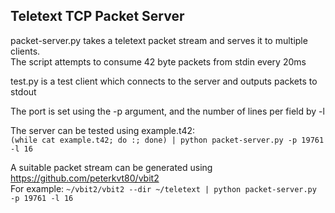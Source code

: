 Teletext TCP Packet Server
--------------------------

packet-server.py takes a teletext packet stream and serves it to multiple clients.  
The script attempts to consume <lines per field> 42 byte packets from stdin every 20ms

test.py is a test client which connects to the server and outputs packets to stdout

The port is set using the -p argument, and the number of lines per field by -l

The server can be tested using example.t42:  
`(while cat example.t42; do :; done) | python packet-server.py -p 19761 -l 16`

A suitable packet stream can be generated using https://github.com/peterkvt80/vbit2  
For example: `~/vbit2/vbit2 --dir ~/teletext | python packet-server.py -p 19761 -l 16`